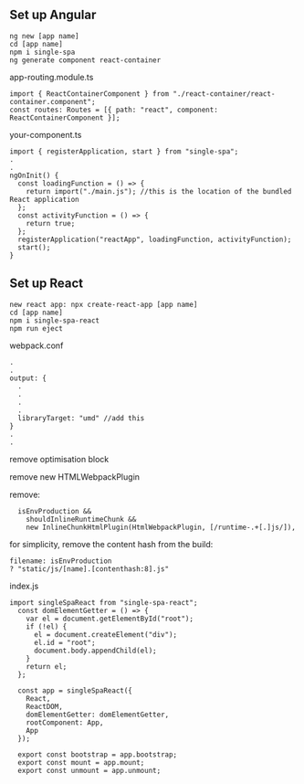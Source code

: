 ## Set up Angular

```
ng new [app name]
cd [app name]
npm i single-spa
ng generate component react-container
```

app-routing.module.ts

```
import { ReactContainerComponent } from "./react-container/react-container.component";
const routes: Routes = [{ path: "react", component: ReactContainerComponent }];
```

your-component.ts

```
import { registerApplication, start } from "single-spa";
.
.
ngOnInit() {
  const loadingFunction = () => {
    return import("./main.js"); //this is the location of the bundled React application
  };
  const activityFunction = () => {
    return true;
  };
  registerApplication("reactApp", loadingFunction, activityFunction);
  start();
}
```

## Set up React

```
new react app: npx create-react-app [app name]
cd [app name]
npm i single-spa-react
npm run eject
```

webpack.conf

```
.
.
output: {
  .
  .
  .
  .
  libraryTarget: "umd" //add this
}
.
.
```

remove optimisation block

remove new HTMLWebpackPlugin

remove:

```
  isEnvProduction &&
    shouldInlineRuntimeChunk &&
    new InlineChunkHtmlPlugin(HtmlWebpackPlugin, [/runtime-.+[.]js/]),
```

for simplicity, remove the content hash from the build:

```
filename: isEnvProduction
? "static/js/[name].[contenthash:8].js"
```

index.js

```
import singleSpaReact from "single-spa-react";
  const domElementGetter = () => {
    var el = document.getElementById("root");
    if (!el) {
      el = document.createElement("div");
      el.id = "root";
      document.body.appendChild(el);
    }
    return el;
  };

  const app = singleSpaReact({
    React,
    ReactDOM,
    domElementGetter: domElementGetter,
    rootComponent: App,
    App
  });

  export const bootstrap = app.bootstrap;
  export const mount = app.mount;
  export const unmount = app.unmount;
```
